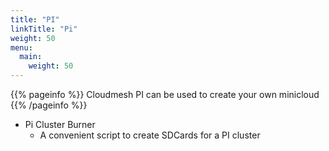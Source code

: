 ```yaml
---
title: "PI"
linkTitle: "Pi"
weight: 50
menu:
  main:
    weight: 50
---
```


{{% pageinfo %}}
Cloudmesh PI can be used to create your own minicloud
{{% /pageinfo %}}


* Pi Cluster Burner
  * A convenient script to create SDCards for a PI cluster

